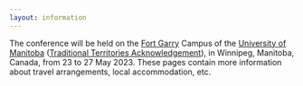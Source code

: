 ```yaml
---
layout: information
---
```


The conference will be held on the [Fort Garry](https://umanitoba.ca/about-um/our-campuses) Campus of the [University of Manitoba](https://umanitoba.ca/) ([Traditional Territories Acknowledgement](https://umanitoba.ca/indigenous/sites/indigenous/files/2020-09/traditional-territories-acknowledgement-2020.pdf)), in Winnipeg, Manitoba, Canada, from 23 to 27 May 2023. These pages contain more information about travel arrangements, local accommodation, etc.